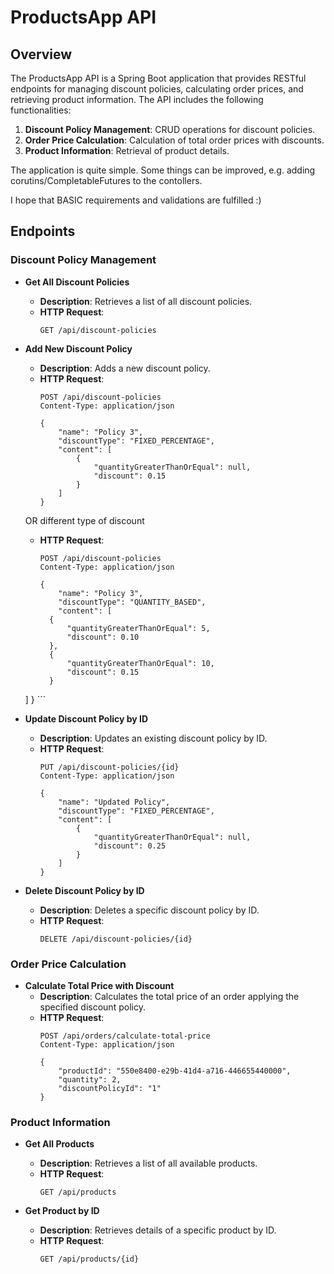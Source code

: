 # ProductsApp API

## Overview

The ProductsApp API is a Spring Boot application that provides RESTful endpoints for managing discount policies, calculating order prices, and retrieving product information. The API includes the following functionalities:

1. **Discount Policy Management**: CRUD operations for discount policies.
2. **Order Price Calculation**: Calculation of total order prices with discounts.
3. **Product Information**: Retrieval of product details.


The application is quite simple. Some things can be improved, e.g. adding corutins/CompletableFutures to the contollers.

I hope that BASIC requirements and validations are fulfilled :) 
## Endpoints

### Discount Policy Management

- **Get All Discount Policies**
    - **Description**: Retrieves a list of all discount policies.
    - **HTTP Request**:
      ```http
      GET /api/discount-policies
      ```

- **Add New Discount Policy**
    - **Description**: Adds a new discount policy.
    - **HTTP Request**:
      ```http
      POST /api/discount-policies
      Content-Type: application/json
  
      {
          "name": "Policy 3",
          "discountType": "FIXED_PERCENTAGE",
          "content": [
              {
                  "quantityGreaterThanOrEqual": null,
                  "discount": 0.15
              }
          ]
      }
      ```

    OR different type of discount
    - **HTTP Request**:
      ```http
      POST /api/discount-policies
      Content-Type: application/json
  
      {
          "name": "Policy 3",
          "discountType": "QUANTITY_BASED",
          "content": [
        {
            "quantityGreaterThanOrEqual": 5,
            "discount": 0.10
        },
        {
            "quantityGreaterThanOrEqual": 10,
            "discount": 0.15
        }
  ]
      }
      ```

- **Update Discount Policy by ID**
    - **Description**: Updates an existing discount policy by ID.
    - **HTTP Request**:
      ```http
      PUT /api/discount-policies/{id}
      Content-Type: application/json
  
      {
          "name": "Updated Policy",
          "discountType": "FIXED_PERCENTAGE",
          "content": [
              {
                  "quantityGreaterThanOrEqual": null,
                  "discount": 0.25
              }
          ]
      }
      ```

- **Delete Discount Policy by ID**
    - **Description**: Deletes a specific discount policy by ID.
    - **HTTP Request**:
      ```http
      DELETE /api/discount-policies/{id}
      ```

### Order Price Calculation

- **Calculate Total Price with Discount**
    - **Description**: Calculates the total price of an order applying the specified discount policy.
    - **HTTP Request**:
      ```http
      POST /api/orders/calculate-total-price
      Content-Type: application/json
  
      {
          "productId": "550e8400-e29b-41d4-a716-446655440000",
          "quantity": 2,
          "discountPolicyId": "1"
      }
      ```
    
### Product Information

- **Get All Products**
    - **Description**: Retrieves a list of all available products.
    - **HTTP Request**:
      ```http
      GET /api/products
      ```

- **Get Product by ID**
    - **Description**: Retrieves details of a specific product by ID.
    - **HTTP Request**:
      ```http
      GET /api/products/{id}
      ```



